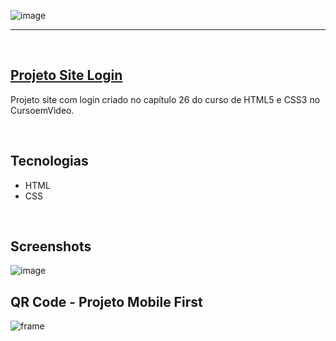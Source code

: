 ![image](https://user-images.githubusercontent.com/106173624/215790204-371f8a2b-bfbd-4d58-a08e-42b4477b1f1d.png)

<hr>
<br/>

## [Projeto Site Login](https://nathrds.github.io/site-login/)

Projeto site com login criado no capítulo 26 do curso de HTML5 e CSS3 no CursoemVideo.

<br/>

## Tecnologias
* HTML
* CSS

<br/>

## Screenshots
![image](https://user-images.githubusercontent.com/106173624/215840181-839dfe53-f0f3-462a-9c04-626621185daf.png)

## QR Code - Projeto Mobile First
![frame](https://user-images.githubusercontent.com/106173624/215840699-64a4ec53-bce3-4747-9bdc-a0540f0af2d4.png)
